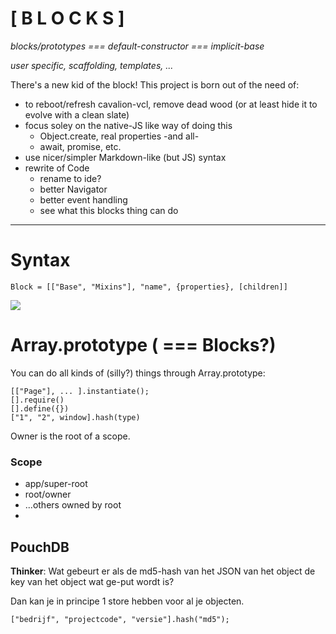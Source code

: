 # [ B L O C K S ]

*blocks/prototypes === default-constructor === implicit-base*

*user specific, scaffolding, templates, ...*

There's a new kid of the block! This project is born out of the need of:

* to reboot/refresh cavalion-vcl, remove dead wood (or at least hide it to evolve with a clean slate)
* focus soley on the native-JS like way of doing this
	* Object.create, real properties -and all-
	* await, promise, etc.
* use nicer/simpler Markdown-like (but JS) syntax
* rewrite of Code
	* rename to ide?
	* better Navigator
	* better event handling
	* see what this blocks thing can do

---
# Syntax
	
	Block = [["Base", "Mixins"], "name", {properties}, [children]]

![](https://i.snag.gy/NufTis.jpg)

# Array.prototype ( === Blocks?)


You can do all kinds of (silly?) things through Array.prototype:

	[["Page"], ... ].instantiate();
	[].require()
	[].define({})
	["1", "2", window].hash(type)

	
	
Owner is the root of a scope.

### Scope

- app/super-root 
- root/owner
- ...others owned by root
- 

## PouchDB

**Thinker**: Wat gebeurt er als de md5-hash van het JSON van het object de key van het object wat ge-put wordt is?

Dan kan je in principe 1 store hebben voor al je objecten. 

	["bedrijf", "projectcode", "versie"].hash("md5");


